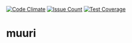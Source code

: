 [![Code Climate](https://codeclimate.com/github/raspi/muuri/badges/gpa.svg)](https://codeclimate.com/github/raspi/muuri)
[![Issue Count](https://codeclimate.com/github/raspi/muuri/badges/issue_count.svg)](https://codeclimate.com/github/raspi/muuri)
[![Test Coverage](https://codeclimate.com/github/raspi/muuri/badges/coverage.svg)](https://codeclimate.com/github/raspi/muuri/coverage)

# muuri
